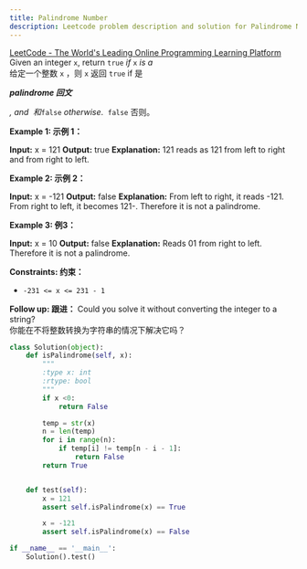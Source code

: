 ```yaml
---
title: Palindrome Number
description: Leetcode problem description and solution for Palindrome Number.
---
```



[LeetCode - The World's Leading Online Programming Learning Platform](https://leetcode.com/problems/palindrome-number/)  
Given an integer `x`, return `true` _if_ `x` _is a_  
给定一个整数 `x` ，则 `x` 返回 `true` if 是

_**palindrome 回文**_

_, and  和_`false` _otherwise_.  `false` 否则。

**Example 1: 示例 1：**

**Input:** x = 121
**Output:** true
**Explanation:** 121 reads as 121 from left to right and from right to left.

**Example 2: 示例 2：**

**Input:** x = -121
**Output:** false
**Explanation:** From left to right, it reads -121. From right to left, it becomes 121-. Therefore it is not a palindrome.

**Example 3: 例3：**

**Input:** x = 10
**Output:** false
**Explanation:** Reads 01 from right to left. Therefore it is not a palindrome.

**Constraints: 约束：**

- `-231 <= x <= 231 - 1`

**Follow up: 跟进：** Could you solve it without converting the integer to a string?  
你能在不将整数转换为字符串的情况下解决它吗？
```python
class Solution(object):
    def isPalindrome(self, x):
        """
        :type x: int
        :rtype: bool
        """
        if x <0:
            return False

        temp = str(x)
        n = len(temp)
        for i in range(n):
            if temp[i] != temp[n - i - 1]:
                return False
        return True


    def test(self):
        x = 121
        assert self.isPalindrome(x) == True

        x = -121
        assert self.isPalindrome(x) == False

if __name__ == '__main__':
    Solution().test()
```